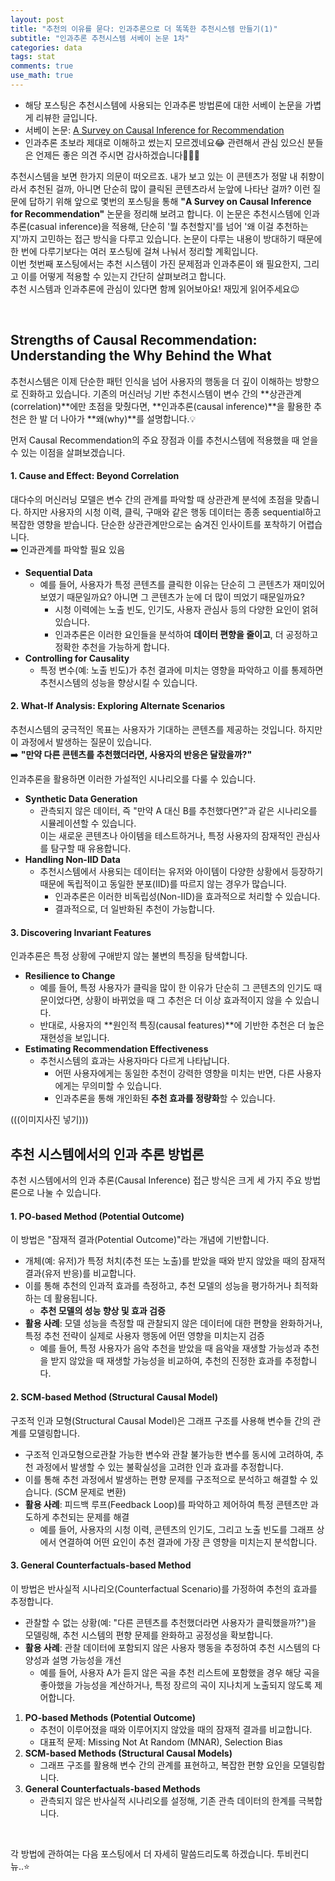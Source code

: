 ```yaml
---
layout: post
title: "추천의 이유를 묻다: 인과추론으로 더 똑똑한 추천시스템 만들기(1)"
subtitle: "인과추론 추천시스템 서베이 논문 1차"
categories: data
tags: stat
comments: true
use_math: true
---
```


* 해당 포스팅은 추천시스템에 사용되는 인과추론 방법론에 대한 서베이 논문을 가볍게 리뷰한 글입니다.
* 서베이 논문: [A Survey on Causal Inference for Recommendation](https://arxiv.org/pdf/2303.11666)
* 인과추론 초보라 제대로 이해하고 썼는지 모르겠네요😂 관련해서 관심 있으신 분들은 언제든 좋은 의견 주시면 감사하겠습니다🙇🏻‍♀️

추천시스템을 보면 한가지 의문이 떠오르죠. 내가 보고 있는 이 콘텐츠가 정말 내 취향이라서 추천된 걸까, 아니면 단순히 많이 클릭된 콘텐츠라서 눈앞에 나타난 걸까?
이런 질문에 답하기 위해 앞으로 몇번의 포스팅을 통해 **"A Survey on Causal Inference for Recommendation"** 논문을 정리해 보려고 합니다. 이 논문은 추천시스템에 인과추론(casual inference)을 적용해, 단순히 '뭘 추천할지'를 넘어 '왜 이걸 추천하는지'까지 고민하는 접근 방식을 다루고 있습니다. 논문이 다루는 내용이 방대하기 때문에 한 번에 다루기보다는 여러 포스팅에 걸쳐 나눠서 정리할 계획입니다. <br>
이번 첫번째 포스팅에서는 추천 시스템이 가진 문제점과 인과추론이 왜 필요한지, 그리고 이를 어떻게 적용할 수 있는지 간단히 살펴보려고 합니다. <br>
추천 시스템과 인과추론에 관심이 있다면 함께 읽어보아요! 재밌게 읽어주세요😉

<br>

## Strengths of Causal Recommendation: Understanding the Why Behind the What

추천시스템은 이제 단순한 패턴 인식을 넘어 사용자의 행동을 더 깊이 이해하는 방향으로 진화하고 있습니다. 기존의 머신러닝 기반 추천시스템이 변수 간의 **상관관계(correlation)**에만 초점을 맞췄다면, **인과추론(causal inference)**을 활용한 추천은 한 발 더 나아가 **왜(why)**를 설명합니다.💡

먼저 Causal Recommendation의 주요 장점과 이를 추천시스템에 적용했을 때 얻을 수 있는 이점을 살펴보겠습니다.

#### **1. Cause and Effect: Beyond Correlation**
대다수의 머신러닝 모델은 변수 간의 관계를 파악할 때 상관관계 분석에 초점을 맞춥니다. 하지만 사용자의 시청 이력, 클릭, 구매와 같은 행동 데이터는 종종 sequential하고 복잡한 영향을 받습니다. 단순한 상관관계만으로는 숨겨진 인사이트를 포착하기 어렵습니다. <br>
➡️  인과관계를 파악할 필요 있음

-   **Sequential Data**
	* 예를 들어, 사용자가 특정 콘텐츠를 클릭한 이유는 단순히 그 콘텐츠가 재미있어 보였기 때문일까요? 아니면 그 콘텐츠가 눈에 더 많이 띄었기 때문일까요?
	    -   시청 이력에는 노출 빈도, 인기도, 사용자 관심사 등의 다양한 요인이 얽혀 있습니다.
	    -   인과추론은 이러한 요인들을 분석하여 **데이터 편향을 줄이고**, 더 공정하고 정확한 추천을 가능하게 합니다.
-   **Controlling for Causality**
	* 특정 변수(예: 노출 빈도)가 추천 결과에 미치는 영향을 파악하고 이를 통제하면 추천시스템의 성능을 향상시킬 수 있습니다.

#### **2. What-If Analysis: Exploring Alternate Scenarios**
추천시스템의 궁극적인 목표는 사용자가 기대하는 콘텐츠를 제공하는 것입니다. 하지만 이 과정에서 발생하는 질문이 있습니다. <br>
➡️  **"만약 다른 콘텐츠를 추천했더라면, 사용자의 반응은 달랐을까?"**

인과추론을 활용하면 이러한 가설적인 시나리오를 다룰 수 있습니다.
-   **Synthetic Data Generation**
	* 관측되지 않은 데이터, 즉 "만약 A 대신 B를 추천했다면?"과 같은 시나리오를 시뮬레이션할 수 있습니다.  
    이는 새로운 콘텐츠나 아이템을 테스트하거나, 특정 사용자의 잠재적인 관심사를 탐구할 때 유용합니다.
-   **Handling Non-IID Data**
	* 추천시스템에서 사용되는 데이터는 유저와 아이템이 다양한 상황에서 등장하기 때문에 독립적이고 동일한 분포(IID)를 따르지 않는 경우가 많습니다.
	    -   인과추론은 이러한 비독립성(Non-IID)을 효과적으로 처리할 수 있습니다.
	    -   결과적으로, 더 일반화된 추천이 가능합니다.

#### **3. Discovering Invariant Features**
인과추론은 특정 상황에 구애받지 않는 불변의 특징을 탐색합니다.

-   **Resilience to Change**
	* 예를 들어, 특정 사용자가 클릭을 많이 한 이유가 단순히 그 콘텐츠의 인기도 때문이었다면, 상황이 바뀌었을 때 그 추천은 더 이상 효과적이지 않을 수 있습니다.
    -   반대로, 사용자의 **원인적 특징(causal features)**에 기반한 추천은 더 높은 재현성을 보입니다.
-   **Estimating Recommendation Effectiveness**
	* 추천시스템의 효과는 사용자마다 다르게 나타납니다.
	    -   어떤 사용자에게는 동일한 추천이 강력한 영향을 미치는 반면, 다른 사용자에게는 무의미할 수 있습니다.
	    -   인과추론을 통해 개인화된 **추천 효과를 정량화**할 수 있습니다.

(((이미지사진 넣기)))

## 추천 시스템에서의 인과 추론 방법론
추천 시스템에서의 인과 추론(Causal Inference) 접근 방식은 크게 세 가지 주요 방법론으로 나눌 수 있습니다.

#### **1. PO-based Method (Potential Outcome)**
이 방법은 "잠재적 결과(Potential Outcome)"라는 개념에 기반합니다.
-   개체(예: 유저)가 특정 처치(추천 또는 노출)를 받았을 때와 받지 않았을 때의 잠재적 결과(유저 반응)를 비교합니다.
-   이를 통해 추천의 인과적 효과를 측정하고, 추천 모델의 성능을 평가하거나 최적화하는 데 활용됩니다.
	- **추천 모델의 성능 향상 및 효과 검증**
-   **활용 사례**: 모델 성능을 측정할 때 관찰되지 않은 데이터에 대한 편향을 완화하거나, 특정 추천 전략이 실제로 사용자 행동에 어떤 영향을 미치는지 검증
	-   예를 들어, 특정 사용자가 음악 추천을 받았을 때 음악을 재생할 가능성과 추천을 받지 않았을 때 재생할 가능성을 비교하여, 추천의 진정한 효과를 추정합니다.

#### **2. SCM-based Method (Structural Causal Model)**
구조적 인과 모형(Structural Causal Model)은 그래프 구조를 사용해 변수들 간의 관계를 모델링합니다.
-   구조적 인과모형으로관찰 가능한 변수와 관찰 불가능한 변수를 동시에 고려하여, 추천 과정에서 발생할 수 있는 불확실성을 고려한 인과 효과를 추정합니다.
-   이를 통해 추천 과정에서 발생하는 편향 문제를 구조적으로 분석하고 해결할 수 있습니다. (SCM 문제로 변환)
-   **활용 사례**: 피드백 루프(Feedback Loop)를 파악하고 제어하여 특정 콘텐츠만 과도하게 추천되는 문제를 해결
	-   예를 들어, 사용자의 시청 이력, 콘텐츠의 인기도, 그리고 노출 빈도를 그래프 상에서 연결하여 어떤 요인이 추천 결과에 가장 큰 영향을 미치는지 분석합니다.

#### **3. General Counterfactuals-based Method**
이 방법은 반사실적 시나리오(Counterfactual Scenario)를 가정하여 추천의 효과를 추정합니다.
-   관찰할 수 없는 상황(예: "다른 콘텐츠를 추천했더라면 사용자가 클릭했을까?")을 모델링해, 추천 시스템의 편향 문제를 완화하고 공정성을 확보합니다.
-   **활용 사례**: 관찰 데이터에 포함되지 않은 사용자 행동을 추정하여 추천 시스템의 다양성과 설명 가능성을 개선
	-   예를 들어, 사용자 A가 듣지 않은 곡을 추천 리스트에 포함했을 경우 해당 곡을 좋아했을 가능성을 계산하거나, 특정 장르의 곡이 지나치게 노출되지 않도록 제어합니다.

1.  **PO-based Methods (Potential Outcome)**
    -   추천이 이루어졌을 때와 이루어지지 않았을 때의 잠재적 결과를 비교합니다.
    -   대표적 문제: Missing Not At Random (MNAR), Selection Bias
2.  **SCM-based Methods (Structural Causal Models)**
    -   그래프 구조를 활용해 변수 간의 관계를 표현하고, 복잡한 편향 요인을 모델링합니다.
3.  **General Counterfactuals-based Methods**
    -   관측되지 않은 반사실적 시나리오를 설정해, 기존 관측 데이터의 한계를 극복합니다.


<br>

각 방법에 관하여는 다음 포스팅에서 더 자세히 말씀드리도록 하겠습니다. 투비컨디뉴..⭐️
